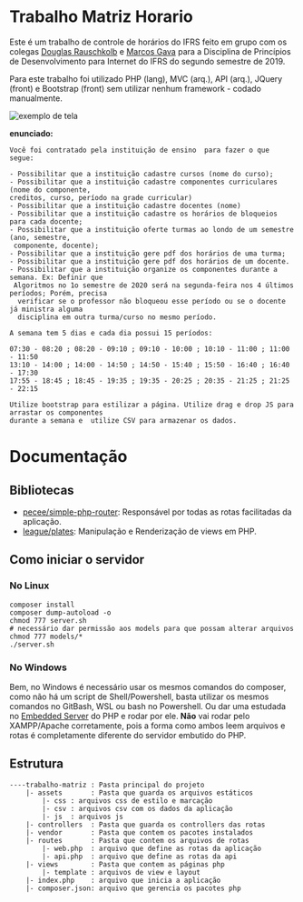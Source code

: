 # Trabalho Matriz Horario
Este é um trabalho de controle de horários do IFRS feito em grupo com os colegas [Douglas Rauschkolb](https://github.com/DouglasRauschkolb) e <u>Marcos Gava</u> para a Disciplina de Princípios de Desenvolvimento para Internet do IFRS do segundo semestre de 2019.

Para este trabalho foi utilizado PHP (lang), MVC (arq.), API (arq.), JQuery (front) e Bootstrap (front) sem utilizar nenhum framework - codado manualmente.

![exemplo de tela](screen-example.gif)

**enunciado:**
```
Você foi contratado pela instituição de ensino  para fazer o que segue:

- Possibilitar que a instituição cadastre cursos (nome do curso);
- Possibilitar que a instituição cadastre componentes curriculares (nome do componente, 
creditos, curso, período na grade curricular)
- Possibilitar que a instituição cadastre docentes (nome)
- Possibilitar que a instituição cadastre os horários de bloqueios para cada docente;
- Possibilitar que a instituição oferte turmas ao londo de um semestre (ano, semestre,
 componente, docente);
- Possibilitar que a instituição gere pdf dos horários de uma turma;
- Possibilitar que a instituição gere pdf dos horários de um docente.
- Possibilitar que a instituição organize os componentes durante a semana. Ex: Definir que
 Algoritmos no 1o semestre de 2020 será na segunda-feira nos 4 últimos períodos; Porém, precisa
  verificar se o professor não bloqueou esse período ou se o docente já ministra alguma 
  disciplina em outra turma/curso no mesmo período.

A semana tem 5 dias e cada dia possui 15 períodos:

07:30 - 08:20 ; 08:20 - 09:10 ; 09:10 - 10:00 ; 10:10 - 11:00 ; 11:00 - 11:50
13:10 - 14:00 ; 14:00 - 14:50 ; 14:50 - 15:40 ; 15:50 - 16:40 ; 16:40 - 17:30
17:55 - 18:45 ; 18:45 - 19:35 ; 19:35 - 20:25 ; 20:35 - 21:25 ; 21:25 - 22:15

Utilize bootstrap para estilizar a página. Utilize drag e drop JS para arrastar os componentes 
durante a semana e  utilize CSV para armazenar os dados.
```

# Documentação
## Bibliotecas
- [pecee/simple-php-router](https://github.com/skipperbent/simple-php-router): Responsável por todas as rotas facilitadas da aplicação.
- [league/plates](http://platesphp.com/): Manipulação e Renderização de views em PHP.

## Como iniciar o servidor
### No Linux
```shell
composer install
composer dump-autoload -o
chmod 777 server.sh
# necessário dar permissão aos models para que possam alterar arquivos 
chmod 777 models/*
./server.sh
```
### No Windows
Bem, no Windows é necessário usar os mesmos comandos do composer, como não há um script de Shell/Powershell, basta utilizar os mesmos comandos no GitBash, WSL ou bash no Powershell. Ou dar uma estudada no [Embedded Server](https://www.php.net/manual/pt_BR/features.commandline.webserver.php) do PHP e rodar por ele. **Não** vai rodar pelo XAMPP/Apache corretamente, pois a forma como ambos leem arquivos e rotas é completamente diferente do servidor embutido do PHP.

## Estrutura
```
----trabalho-matriz : Pasta principal do projeto
    |- assets       : Pasta que guarda os arquivos estáticos
        |- css : arquivos css de estilo e marcação
        |- csv : arquivos csv com os dados da aplicação
        |- js  : arquivos js
    |- controllers  : Pasta que guarda os controllers das rotas
    |- vendor       : Pasta que contem os pacotes instalados
    |- routes       : Pasta que contem os arquivos de rotas
        |- web.php  : arquivo que define as rotas da aplicação
        |- api.php  : arquivo que define as rotas da api
    |- views        : Pasta que contem as páginas php
        |- template : arquivos de view e layout
    |- index.php    : arquivo que inicia a aplicação
    |- composer.json: arquivo que gerencia os pacotes php
```
